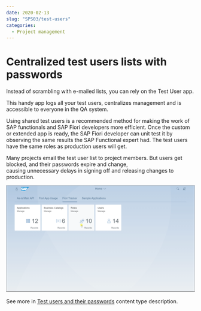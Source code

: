 ```yaml
---
date: 2020-02-13
slug: "SPS03/test-users"
categories:
  - Project management
---
```

# Centralized test users lists with passwords

Instead of scrambling with e-mailed lists, you can rely on the Test User app. 

<!-- more -->
This handy app logs all your test users, centralizes management and is accessible to everyone in the QA system.

Using shared test users is a recommended method for making the work of SAP functionals and SAP Fiori developers more efficient. Once the custom or extended app is ready, the SAP Fiori developer can unit test it by observing the same results the SAP Functional expert had. The test users have the same roles as production users will get.

Many projects email the test user list to project members. But users get blocked, and their passwords expire and change, causing unnecessary delays in signing off and releasing changes to production.

[![](res/tu2.gif)](res/tu2.gif)

See more in [Test users and their passwords](../../tracked/SPS03/testusers.md) content type description.